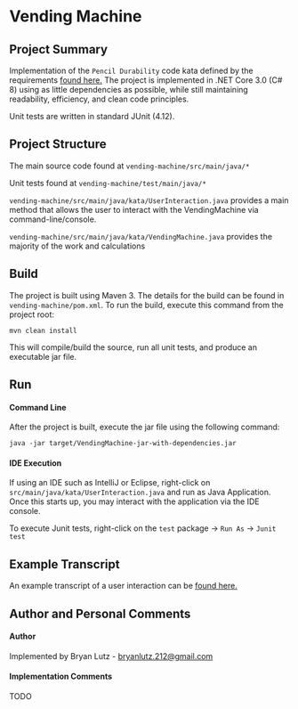 # Vending Machine

## Project Summary

Implementation of the `Pencil Durability` code kata defined by the requirements [found here.](https://github.com/PillarTechnology/kata-pencil-durability) The project is implemented in .NET Core 3.0 (C# 8)  using as little dependencies as possible, while still maintaining readability, efficiency, and clean code principles.  

Unit tests are written in standard JUnit (4.12).

## Project Structure

The main source code found at `vending-machine/src/main/java/*`

Unit tests found at `vending-machine/test/main/java/*`

`vending-machine/src/main/java/kata/UserInteraction.java` provides a main method that allows the user to interact with the VendingMachine via command-line/console.

`vending-machine/src/main/java/kata/VendingMachine.java` provides the majority of the work and calculations

## Build

The project is built using Maven 3.  The details for the build can be found in `vending-machine/pom.xml`.  To run the build, execute this command from the project root:

`mvn clean install`

This will compile/build the source, run all unit tests, and produce an executable jar file.

## Run

#### Command Line
After the project is built, execute the jar file using the following command:

`java -jar target/VendingMachine-jar-with-dependencies.jar`

#### IDE Execution
If using an IDE such as IntelliJ or Eclipse, right-click on `src/main/java/kata/UserInteraction.java` and run as Java Application. Once this starts up, you may interact with the application via the IDE console.

To execute Junit tests, right-click on the `test` package -> `Run As` -> `Junit test`

## Example Transcript

An example transcript of a user interaction can be [found here.](example-transcript.txt)

## Author and Personal Comments

#### Author
Implemented by Bryan Lutz - bryanlutz.212@gmail.com

#### Implementation Comments

TODO

